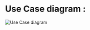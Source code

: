 # Use Case diagram :
![Use Case diagram](https://github.com/bashairam/shelter/blob/main/use_Case_image/UseCaseDiagram.png?raw=true)
